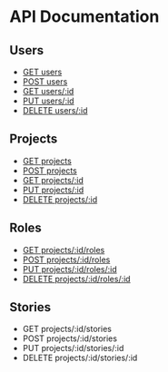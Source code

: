 # API Documentation

## Users

*   [GET users](users/GET_users.md)
*   [POST users](users/POST_users.md)
*   [GET users/:id](users/GET_users_id.md)
*   [PUT users/:id](users/PUT_users_id.md)
*   [DELETE users/:id](users/DELETE_users_id.md)

## Projects

*   [GET projects](projects/GET_projects.md)
*   [POST projects](projects/POST_projects.md)
*   [GET projects/:id](projects/GET_projects_id.md)
*   [PUT projects/:id](projects/PUT_projects_id.md)
*   [DELETE projects/:id](projects/DELETE_projects_id.md)

## Roles

*   [GET projects/:id/roles](roles/GET_roles.md)
*   [POST projects/:id/roles](roles/POST_roles.md)
*   [PUT projects/:id/roles/:id](roles/PUT_roles_id.md)
*   [DELETE projects/:id/roles/:id](roles/DELETE_roles_id.md)

## Stories

*   GET projects/:id/stories
*   POST projects/:id/stories
*   PUT projects/:id/stories/:id
*   DELETE projects/:id/stories/:id
